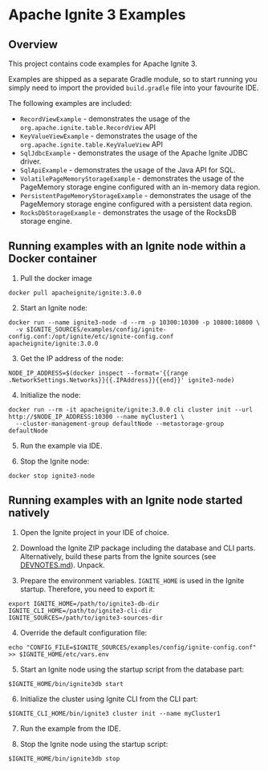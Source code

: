# Apache Ignite 3 Examples

## Overview

This project contains code examples for Apache Ignite 3.

Examples are shipped as a separate Gradle module, so to start running you simply need
to import the provided `build.gradle` file into your favourite IDE.

The following examples are included:
* `RecordViewExample` - demonstrates the usage of the `org.apache.ignite.table.RecordView` API
* `KeyValueViewExample` - demonstrates the usage of the `org.apache.ignite.table.KeyValueView` API
* `SqlJdbcExample` - demonstrates the usage of the Apache Ignite JDBC driver.
* `SqlApiExample` - demonstrates the usage of the Java API for SQL.
* `VolatilePageMemoryStorageExample` - demonstrates the usage of the PageMemory storage engine configured with an in-memory data region.
* `PersistentPageMemoryStorageExample` - demonstrates the usage of the PageMemory storage engine configured with a persistent data region.
* `RocksDbStorageExample` - demonstrates the usage of the RocksDB storage engine.

## Running examples with an Ignite node within a Docker container

1. Pull the docker image
```shell
docker pull apacheignite/ignite:3.0.0
```

2. Start an Ignite node:
```shell
docker run --name ignite3-node -d --rm -p 10300:10300 -p 10800:10800 \
  -v $IGNITE_SOURCES/examples/config/ignite-config.conf:/opt/ignite/etc/ignite-config.conf apacheignite/ignite:3.0.0
```

3. Get the IP address of the node:
```shell
NODE_IP_ADDRESS=$(docker inspect --format='{{range .NetworkSettings.Networks}}{{.IPAddress}}{{end}}' ignite3-node)
```

4. Initialize the node:
```shell
docker run --rm -it apacheignite/ignite:3.0.0 cli cluster init --url http://$NODE_IP_ADDRESS:10300 --name myCluster1 \
  --cluster-management-group defaultNode --metastorage-group defaultNode
```

5. Run the example via IDE.

6. Stop the Ignite node:
```shell
docker stop ignite3-node
```

## Running examples with an Ignite node started natively

1. Open the Ignite project in your IDE of choice.

2. Download the Ignite ZIP package including the database and CLI parts. Alternatively, build these parts from the Ignite sources 
(see [DEVNOTES.md](../DEVNOTES.md)). Unpack.

3. Prepare the environment variables. `IGNITE_HOME` is used in the Ignite startup. Therefore, you need to export it:
```shell
export IGNITE_HOME=/path/to/ignite3-db-dir
IGNITE_CLI_HOME=/path/to/ignite3-cli-dir
IGNITE_SOURCES=/path/to/ignite3-sources-dir
```

4. Override the default configuration file:
```shell
echo "CONFIG_FILE=$IGNITE_SOURCES/examples/config/ignite-config.conf" >> $IGNITE_HOME/etc/vars.env
```

5. Start an Ignite node using the startup script from the database part:
```shell
$IGNITE_HOME/bin/ignite3db start
```

6. Initialize the cluster using Ignite CLI from the CLI part:
```shell
$IGNITE_CLI_HOME/bin/ignite3 cluster init --name myCluster1
```

7. Run the example from the IDE.

8. Stop the Ignite node using the startup script:
```shell
$IGNITE_HOME/bin/ignite3db stop
```
